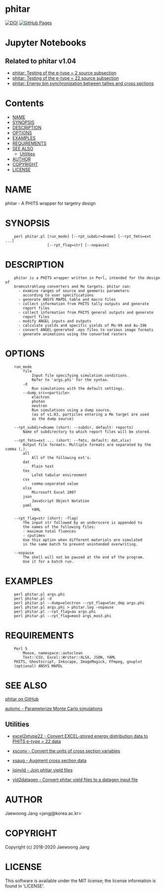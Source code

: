 # phitar

[![DOI](https://zenodo.org/badge/DOI/10.5281/zenodo.3229179.svg)](https://doi.org/10.5281/zenodo.3229179)
[![GitHub Pages](https://img.shields.io/badge/GitHub%20Pages-https%3A%2F%2Fjangcom.github.io%2Fphitar-brightgreen)](https://jangcom.github.io/phitar/)

# Jupyter Notebooks

## Related to phitar v1.04

* [phitar: Testing of the e-type = 2 source subsection](https://nbviewer.jupyter.org/github/jangcom/phitar/blob/master/docs/testing_results/etype2.ipynb)
* [phitar: Testing of the e-type = 22 source subsection](https://nbviewer.jupyter.org/github/jangcom/phitar/blob/master/docs/testing_results/etype22.ipynb)
* [phitar: Energy bin synchronization between tallies and cross sections](https://nbviewer.jupyter.org/github/jangcom/phitar/blob/master/docs/testing_results/sync_nrg.ipynb)

# Contents

<?xml version="1.0" ?>
<!DOCTYPE html PUBLIC "-//W3C//DTD XHTML 1.0 Strict//EN" "http://www.w3.org/TR/xhtml1/DTD/xhtml1-strict.dtd">
<html xmlns="http://www.w3.org/1999/xhtml">
<head>
<meta http-equiv="content-type" content="text/html; charset=utf-8" />
<link rev="made" href="mailto:" />
</head>

<body>



<ul id="index">
  <li><a href="#NAME">NAME</a></li>
  <li><a href="#SYNOPSIS">SYNOPSIS</a></li>
  <li><a href="#DESCRIPTION">DESCRIPTION</a></li>
  <li><a href="#OPTIONS">OPTIONS</a></li>
  <li><a href="#EXAMPLES">EXAMPLES</a></li>
  <li><a href="#REQUIREMENTS">REQUIREMENTS</a></li>
  <li><a href="#SEE-ALSO">SEE ALSO</a>
    <ul>
      <li><a href="#Utilities">Utilities</a></li>
    </ul>
  </li>
  <li><a href="#AUTHOR">AUTHOR</a></li>
  <li><a href="#COPYRIGHT">COPYRIGHT</a></li>
  <li><a href="#LICENSE">LICENSE</a></li>
</ul>

<h1 id="NAME">NAME</h1>

<p>phitar - A PHITS wrapper for targetry design</p>

<h1 id="SYNOPSIS">SYNOPSIS</h1>

<pre><code>    perl phitar.pl [run_mode] [--rpt_subdir=dname] [--rpt_fmts=ext ...]
                   [--rpt_flag=str] [--nopause]</code></pre>

<h1 id="DESCRIPTION">DESCRIPTION</h1>

<pre><code>    phitar is a PHITS wrapper written in Perl, intended for the design of
    bremsstrahlung converters and Mo targets. phitar can:
      - examine ranges of source and geomeric parameters
        according to user specifications
      - generate ANSYS MAPDL table and macro files
      - collect information from PHITS tally outputs and generate
        report files
      - collect information from PHITS general outputs and generate
        report files
      - modify ANGEL inputs and outputs
      - calculate yields and specific yields of Mo-99 and Au-196
      - convert ANGEL-generated .eps files to various image formats
      - generate animations using the converted rasters</code></pre>

<h1 id="OPTIONS">OPTIONS</h1>

<pre><code>    run_mode
        file
            Input file specifying simulation conditions.
            Refer to &#39;args.phi&#39; for the syntax.
        -d
            Run simulations with the default settings.
        --dump_src=&lt;particle&gt;
            electron
            photon
            neutron
            Run simulations using a dump source.
            (as of v1.03, particles entering a Mo target are used
            as the dump source)

    --rpt_subdir=dname (short: --subdir, default: reports)
        Name of subdirectory to which report files will be stored.

    --rpt_fmts=ext ... (short: --fmts, default: dat,xlsx)
        Output file formats. Multiple formats are separated by the comma (,).
        all
            All of the following ext&#39;s.
        dat
            Plain text
        tex
            LaTeX tabular environment
        csv
            comma-separated value
        xlsx
            Microsoft Excel 2007
        json
            JavaScript Object Notation
        yaml
            YAML

    --rpt_flag=str (short: -flag)
        The input str followed by an underscore is appended to
        the names of the following files:
        - maximum total fluences
        - cputimes
        Use this option when different materials are simulated
        in the same batch to prevent unintended overwriting.

    --nopause
        The shell will not be paused at the end of the program.
        Use it for a batch run.</code></pre>

<h1 id="EXAMPLES">EXAMPLES</h1>

<pre><code>    perl phitar.pl args.phi
    perl phitar.pl -d
    perl phitar.pl --dump=electron --rpt_flag=elec_dmp args.phi
    perl phitar.pl args.phi &gt; phitar.log -nopause
    perl phitar.pl --rpt_flag=au args.phi
    perl phitar.pl --rpt_flag=moo3 args_moo3.phi</code></pre>

<h1 id="REQUIREMENTS">REQUIREMENTS</h1>

<pre><code>    Perl 5
        Moose, namespace::autoclean
        Text::CSV, Excel::Writer::XLSX, JSON, YAML
    PHITS, Ghostscript, Inkscape, ImageMagick, FFmpeg, gnuplot
    (optional) ANSYS MAPDL</code></pre>

<h1 id="SEE-ALSO">SEE ALSO</h1>

<p><a href="https://github.com/jangcom/phitar">phitar on GitHub</a></p>

<p><a href="https://github.com/jangcom/automc">automc - Parameterize Monte Carlo simulations</a></p>

<h2 id="Utilities">Utilities</h2>

<ul>

<li><p><a href="https://github.com/jangcom/phitar/tree/master/utils/excel2etype22/excel2etype22.py">excel2etype22 - Convert EXCEL-stored energy distribution data to PHITS e-type = 22 data</a></p>

</li>
<li><p><a href="https://github.com/jangcom/phitar/tree/master/utils/xsconv/xsconv.py">xsconv - Convert the units of cross section variables</a></p>

</li>
<li><p><a href="https://github.com/jangcom/phitar/tree/master/utils/xsaug/xsaug.py">xsaug - Augment cross section data</a></p>

</li>
<li><p><a href="https://github.com/jangcom/phitar/tree/master/utils/joinyld/joinyld.py">joinyld - Join phitar yield files</a></p>

</li>
<li><p><a href="https://github.com/jangcom/phitar/tree/master/utils/yld2datagen/yld2datagen.py">yld2datagen - Convert phitar yield files to a datagen input file</a></p>

</li>
</ul>

<h1 id="AUTHOR">AUTHOR</h1>

<p>Jaewoong Jang &lt;jangj@korea.ac.kr&gt;</p>

<h1 id="COPYRIGHT">COPYRIGHT</h1>

<p>Copyright (c) 2018-2020 Jaewoong Jang</p>

<h1 id="LICENSE">LICENSE</h1>

<p>This software is available under the MIT license; the license information is found in &#39;LICENSE&#39;.</p>


</body>

</html>

